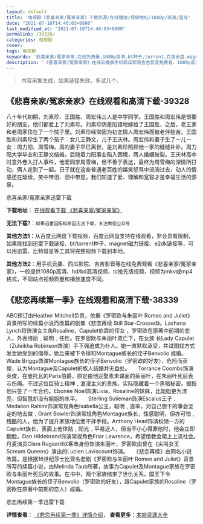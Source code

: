 ```yaml
---
layout: default
title: '电视剧《悲喜亲家/冤家亲家》下载资源/在线播放/视频地址/1080p/高清/蓝光'
date: "2021-07-10T14:40:03+0800"
last_modified_at: "2021-07-10T14:40:03+0800"
permalink: /39328/
categories: 电视剧
cover:
tags: 电视剧
keywords: '悲喜亲家/冤家亲家,在线免费看,1080p高清,bt种子,torrent,百度云盘,magnet,磁力链,迅雷下载资源'
description: '《悲喜亲家/冤家亲家》在线云播放手机西瓜影院吉吉影音免费看，1080p高清bd/hd未删减完整版和tc抢先枪版，mkv/mp4格式，附带bt/torrent种子、magnet/磁力链、百度云盘、网盘资源迅雷下载链接'
---
```


>内容采集生成，如果链接失效，多试几个。


## 《悲喜亲家/冤家亲家》在线观看和高清下载-39328

八十年代初期，刘素珍、王国胜、周宏伟三人是中学同学。王国胜和周宏伟是很要好的朋友，他们都爱上了刘素珍。刘素珍阴差阳错地嫁给了王国胜，之后，老王家和老周家住在了一个院子里。刘素珍经常因为初恋情人周宏伟而被老伴挖苦。王国胜和刘素珍生了两个孩子：女儿王静文，儿子王庆林。周宏伟和妻子生了一儿一女：周力阳、周雪梅。周的妻子早已离世，是刘素珍照顾他一家的缝缝补补。周力阳大学毕业和王静文结婚，后随着力阳事业陷入困境，两人婚姻破裂。王庆林高中时意外卷入打人事件，他爱同学周雪梅，但不善于表达，最终为周雪梅的深情所打动，俩人走到了一起。日子就在这些普通老百姓的嬉笑怒骂中流淌过去，动人的情感还在延续，笑中带泪、泪中带思，我们知道了爱、理解和宽容才是幸福生活的源泉。<!---剧情end--->


悲喜亲家/冤家亲家迅雷下载

**下载地址**： [在线观看下载 《悲喜亲家/冤家亲家》](https://www.993dy.com//vod-detail-id-13010.html) 


**无法下载?**：`如果迅雷因版权原因无法下载，关注微信公众号 `

**其他方法1**：从百度云网盘下载视频，百度云网盘支持在线观看，非会员有限制，如果能找到迅雷下载链接、bt/torrent种子、magnet磁力链接、e2dk链接等，可以用迅雷、比特彗星等工具将完整视频下载到本地。

**其他方法2**：用手机云播、西瓜影院、吉吉影音等在线免费观看《悲喜亲家/冤家亲家》，一般提供1080p高清、hd/bd高清视频、tc抢先版视频，视频为mkv或mp4格式，不同站点视频质量和播放速度不同。


## 《悲恋再续第一季》在线观看和高清下载-38339

ABC预订由Heather Mitchell负责，依据《罗密欧与朱丽叶 Romeo and Juliet》背景所写的续篇小说而改篇的剧集《悲恋再续 Still Star-Crossed》。Lashana Lynch将饰演女主角Rosaline，Capulet伯爵的侄女 ，罗密欧在原著中前期的恋人，外表绮丽﹑聪明﹑任性。在罗密欧与朱丽叶双亡下，在女族 长Lady Capulet（Zuleikha Robinson饰演）手下强迫成为仆人。她一直默默承受，并试图找方式发泄她受到的侮辱。她后来被下令得和Montague族长的侄子Benvolio 成婚。Wade Briggs饰演Montague族长的侄子Benvolio（罗密欧的好友），危险而英俊，认为Montague及Capulet的族人结婚并无益处。　　Torrance Coombs饰演英俊，在曼托瓦的Paris伯爵，原定由他迎娶素未谋面的茱丽叶，在朱丽叶死后表示伤痛。不过这位巨骑士精神﹑浪漫主义的贵族，实际隐藏着一个黑暗秘密。据指他只签了一年合约。Ebonée Noel饰演Livia，Rosaline的妹妹，比姐姐更为漂亮，但智慧却没有姐姐的水平。　　Sterling Sulieman饰演Escalus王子﹑Medalion Rahimi饰演常规角色Isabella公主，聪明﹑直率，对自己想干的事会坚定的地去做﹑Grant Bowler饰演常规角色Montague族长，性感聪明，但亦可怕﹑残酷的人，他为了提升家族地位而不择手段。Anthony Head饰演权倾一方的Capulet族长，表面上他体贴﹑阳光﹑平易近人，但当不小心得罪他时，他会立即翻脸。Dan Hildebrand饰演常规角色Friar Lawrence，希望借教会爬上上流社会。　　丹麦演员Clara Rugaard以客串身份饰演朱丽叶，罗密欧由曾在《尖叫女王 Scream Queens》演出的Lucien Laviscount饰演。　　《悲恋再续》由同名小说改篇，是根据16世纪莎士比亚名悲剧《罗密欧与朱丽叶 Romeo and Juliet》背景所写的续篇小说，由Melinda Taub所著，故事为Capulet及Montague家族在罗密欧与朱丽叶死后的故事。在书中，两个家族结束了世仇关系，国王下令 Montague族长的侄子Benvolio（罗密欧的好友），跟Capulet家族的Rosaline（罗密欧在原著中前期的恋人）成婚。


悲恋再续第一季迅雷下载

**详情查看**： [《悲恋再续第一季》详情介绍](/movie/38339/)， **查看更多**：[本站资源大全](/movie/t/all/)

